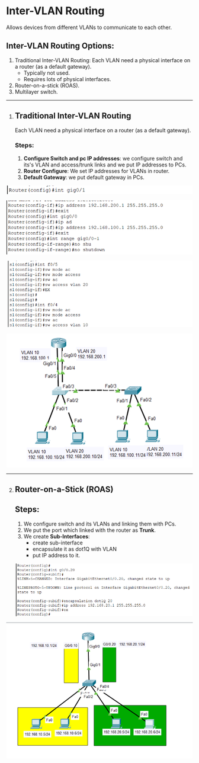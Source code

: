 # Inter-VLAN Routing

Allows devices from different VLANs to communicate to each other.

## Inter-VLAN Routing Options:

1. Traditional Inter-VLAN Routing: Each VLAN need a physical interface on a router (as a default gateway).
   - Typically not used.
   - Requires lots of physical interfaces.
2. Router-on-a-stick (ROAS).
3. Multilayer switch.

---

1. ## Traditional Inter-VLAN Routing

   Each VLAN need a physical interface on a router (as a default gateway).

   ### Steps:

   1. **Configure Switch and pc IP addresses**: we configure switch and its's VLAN and access/trunk links and we put IP addresses to PCs.
   2. **Router Configure**: We set IP addresses for VLANs in router.
   3. **Default Gateway**: we put default gateway in PCs.

![](./../images/34.png)

![](./../images/35.png)

![](./../images/36.png)

![](./../images/37.png)

---

2. ## Router-on-a-Stick (ROAS)

   ## Steps:

   1. We configure switch and its VLANs and linking them with PCs.
   2. We put the port which linked with the router as **Trunk**.
   3. We create **Sub-Interfaces**:
      - create sub-interface
      - encapsulate it as dot1Q with VLAN
      - put IP address to it.

    ![](./../images/38.png)

![](./../images/39.png)